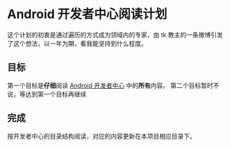 Android 开发者中心阅读计划
================================

这个计划的初衷是通过遍历的方式成为领域内的专家，由 tk 教主的一条微博引发了这个想法，以一年为期，看我能坚持到什么程度。


## 目标

第一个目标是**仔细**阅读 [Android 开发者中心](http://developer.android.com/) 中的**所有**内容。
第二个目标暂时不说，等达到第一个目标再继续

## 完成 

按开发者中心的目录结构阅读，对应的内容更新在本项目相应目录下。
